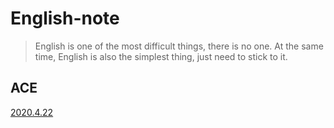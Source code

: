 # English-note

> English is one of the most difficult things, there is no one. At the same time, English is also the simplest thing, just need to stick to it.

## ACE

[2020.4.22](https://bruno686.github.io/english/EA2020_4_22.html)



